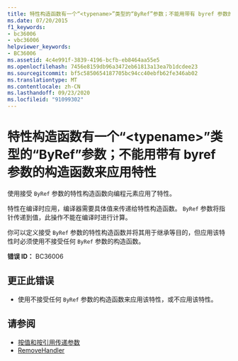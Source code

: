 ```yaml
---
title: 特性构造函数有一个“<typename>”类型的“ByRef”参数；不能用带有 byref 参数的构造函数来应用特性
ms.date: 07/20/2015
f1_keywords:
- bc36006
- vbc36006
helpviewer_keywords:
- BC36006
ms.assetid: 4c4e991f-3839-4196-bcfb-eb8464aa55e5
ms.openlocfilehash: 7456e8159db96a3472eb61813a13ea7b1dcdee23
ms.sourcegitcommit: bf5c5850654187705bc94cc40ebfb62fe346ab02
ms.translationtype: MT
ms.contentlocale: zh-CN
ms.lasthandoff: 09/23/2020
ms.locfileid: "91099302"
---
```

# <a name="attribute-constructor-has-a-byref-parameter-of-type-typename-cannot-use-constructors-with-byref-parameters-to-apply-the-attribute"></a>特性构造函数有一个“\<typename>”类型的“ByRef”参数；不能用带有 byref 参数的构造函数来应用特性

使用接受 `ByRef` 参数的特性构造函数向编程元素应用了特性。  
  
 特性在编译时应用，编译器需要具体值来传递给特性构造函数。 `ByRef` 参数将指针传递到值，此操作不能在编译时进行计算。  
  
 你可以定义接受 `ByRef` 参数的特性构造函数并将其用于继承等目的，但应用该特性时必须使用不接受任何 `ByRef` 参数的构造函数。  
  
 **错误 ID：** BC36006  
  
## <a name="to-correct-this-error"></a>更正此错误  
  
- 使用不接受任何 `ByRef` 参数的构造函数来应用该特性，或不应用该特性。  
  
## <a name="see-also"></a>请参阅

- [按值和按引用传递参数](../programming-guide/language-features/procedures/passing-arguments-by-value-and-by-reference.md)
- [RemoveHandler](../language-reference/modifiers/byref.md)
